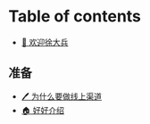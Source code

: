 # Table of contents

* [👋 欢迎徐大兵](README.md)

## 准备 <a href="#zb" id="zb"></a>

* [🖊 为什么要做线上渠道](zb/xianshang.md)
* [🏠 好好介绍](zb/hhz.md)
